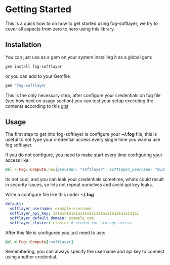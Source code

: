 # Getting Started

This is a quick how to on how to get started using fog-softlayer, we try to cover all aspects from zero to hero using this library.

## Installation

You can just use as a gem on your system installing it as a global gem:

```bash
gem install fog-softlayer
```

or you can add to your Gemfile

```ruby
gem 'fog-softlayer
```

This is the only necessary step, after configure your credentials on fog file (see how next on usage section) you can test your setup executing the contents according to this [gist](https://gist.github.com/fernandes/58908649f25b218cc4a7)

## Usage

The first step to get into fog-softlayer is configure your __~/.fog__ file, this is useful to not type your credential access every single time you wanna use fog softlayer.

If you do not configure, you need to make start every time configuring your access like:

```ruby
@sl = Fog::Compute.new(provider: "softlayer", softlayer_username: "SLUSERNAME", softlayer_api_key: '860e03c168c3aef304341b492ba9984ac1080bb5')
```

Its not cool, and you can leak your credentials sometime, whats could result in security issues, so lets not repeat ourselves and avoid api key leaks.

Write a configure file like this under __~/.fog__

```yaml  
default:
  softlayer_username: example-username
  softlayer_api_key: 1a1a1a1a1a1a1a1a1a11a1a1a1a1a1a1a1a1a1 
  softlayer_default_domain: example.com
  softlayer_cluster: cluster # needed for storage access
```

After this file is configured you just need to use:

```ruby
@sl = Fog::Compute[:softlayer]
```

Remembering, you can always specify the username and api key to connect using another credential.